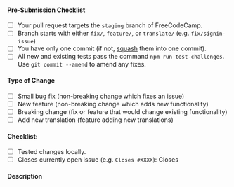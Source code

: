 <!-- FreeCodeCamp Pull Request Template -->

<!-- IMPORTANT Please review https://github.com/FreeCodeCamp/FreeCodeCamp/blob/staging/CONTRIBUTING.md for detailed contributing guidelines -->
<!-- Help with PRs can be found at https://gitter.im/FreeCodeCamp/HelpContributors -->
<!-- Make sure that your PR is not a duplicate -->

#### Pre-Submission Checklist
<!-- Go over all points below, and put an `x` in all the boxes that apply. -->
<!-- All points should be checked, otherwise, read the CONTRIBUTING guidelines from above-->
<!-- If you're unsure about any of these, don't hesitate to ask. We're here to help! -->
- [ ] Your pull request targets the `staging` branch of FreeCodeCamp.
- [ ] Branch starts with either `fix/`, `feature/`, or `translate/` (e.g. `fix/signin-issue`)
- [ ] You have only one commit (if not, [squash](https://github.com/FreeCodeCamp/FreeCodeCamp/wiki/git-rebase#squashing-multiple-commits-into-one) them into one commit).
- [ ] All new and existing tests pass the command `npm run test-challenges`. Use `git commit --amend` to amend any fixes.

#### Type of Change
<!-- What type of change does your code introduce? Put an `x` in the box that applies. -->
- [ ] Small bug fix (non-breaking change which fixes an issue)
- [ ] New feature (non-breaking change which adds new functionality)
- [ ] Breaking change (fix or feature that would change existing functionality)
- [ ] Add new translation (feature adding new translations)

#### Checklist:
<!-- Go over all points below, and put an `x` in all the boxes that apply. -->
<!-- If you're unsure about any of these, don't hesitate to ask in the Help Contributors room linked above. We're here to help! -->
- [ ] Tested changes locally.
- [ ] Closes currently open issue (e.g. `Closes #XXXX`): Closes 

#### Description
<!-- Describe your changes in detail -->

